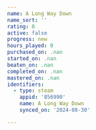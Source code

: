 ```yaml
---
name: A Long Way Down
name_sort: ''
rating: 0
active: false
progress: new
hours_played: 0
purchased_on: .nan
started_on: .nan
beaten_on: .nan
completed_on: .nan
mastered_on: .nan
identifiers:
  - type: steam
    appid: '856990'
    name: A Long Way Down
    synced_on: '2024-08-30'

---
```

